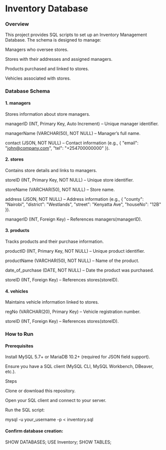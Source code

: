 # Inventory Database
### Overview

This project provides SQL scripts to set up an Inventory Management Database.
The schema is designed to manage:

Managers who oversee stores.

Stores with their addresses and assigned managers.

Products purchased and linked to stores.

Vehicles associated with stores.

### Database Schema
#### 1. managers

Stores information about store managers.

managerID (INT, Primary Key, Auto Increment) – Unique manager identifier.

managerName (VARCHAR(50), NOT NULL) – Manager’s full name.

contact (JSON, NOT NULL) – Contact information (e.g., { "email": "john@company.com", "tel": "+254700000000" }).

#### 2. stores

Contains store details and links to managers.

storeID (INT, Primary Key, NOT NULL) – Unique store identifier.

storeName (VARCHAR(50), NOT NULL) – Store name.

address (JSON, NOT NULL) – Address information (e.g., { "county": "Nairobi", "district": "Westlands", "street": "Kenyatta Ave", "houseNo": "12B" }).

managerID (INT, Foreign Key) – References managers(managerID).

#### 3. products

Tracks products and their purchase information.

productID (INT, Primary Key, NOT NULL) – Unique product identifier.

productName (VARCHAR(50), NOT NULL) – Name of the product.

date_of_purchase (DATE, NOT NULL) – Date the product was purchased.

storeID (INT, Foreign Key) – References stores(storeID).

#### 4. vehicles

Maintains vehicle information linked to stores.

regNo (VARCHAR(20), Primary Key) – Vehicle registration number.

storeID (INT, Foreign Key) – References stores(storeID).

### How to Run
#### Prerequisites

Install MySQL 5.7+ or MariaDB 10.2+ (required for JSON field support).

Ensure you have a SQL client (MySQL CLI, MySQL Workbench, DBeaver, etc.).

Steps

Clone or download this repository.

Open your SQL client and connect to your server.

Run the SQL script:

mysql -u your_username -p < inventory.sql


#### Confirm database creation:
SHOW DATABASES;
USE Inventory;
SHOW TABLES;
